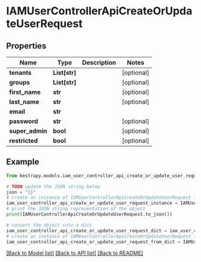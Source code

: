 # IAMUserControllerApiCreateOrUpdateUserRequest


## Properties

Name | Type | Description | Notes
------------ | ------------- | ------------- | -------------
**tenants** | **List[str]** |  | [optional] 
**groups** | **List[str]** |  | [optional] 
**first_name** | **str** |  | [optional] 
**last_name** | **str** |  | [optional] 
**email** | **str** |  | 
**password** | **str** |  | [optional] 
**super_admin** | **bool** |  | [optional] 
**restricted** | **bool** |  | [optional] 

## Example

```python
from kestrapy.models.iam_user_controller_api_create_or_update_user_request import IAMUserControllerApiCreateOrUpdateUserRequest

# TODO update the JSON string below
json = "{}"
# create an instance of IAMUserControllerApiCreateOrUpdateUserRequest from a JSON string
iam_user_controller_api_create_or_update_user_request_instance = IAMUserControllerApiCreateOrUpdateUserRequest.from_json(json)
# print the JSON string representation of the object
print(IAMUserControllerApiCreateOrUpdateUserRequest.to_json())

# convert the object into a dict
iam_user_controller_api_create_or_update_user_request_dict = iam_user_controller_api_create_or_update_user_request_instance.to_dict()
# create an instance of IAMUserControllerApiCreateOrUpdateUserRequest from a dict
iam_user_controller_api_create_or_update_user_request_from_dict = IAMUserControllerApiCreateOrUpdateUserRequest.from_dict(iam_user_controller_api_create_or_update_user_request_dict)
```
[[Back to Model list]](../README.md#documentation-for-models) [[Back to API list]](../README.md#documentation-for-api-endpoints) [[Back to README]](../README.md)


